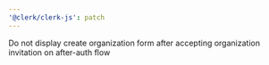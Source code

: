 ```yaml
---
'@clerk/clerk-js': patch
---
```


Do not display create organization form after accepting organization invitation on after-auth flow
